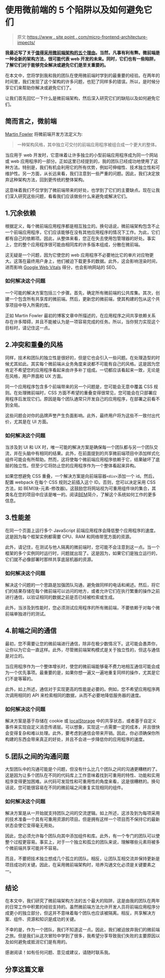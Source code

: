 # 使用微前端的 5 个陷阱以及如何避免它们

> 原文:[https://www . site point . com/micro-frontend-architecture-impects/](https://www.sitepoint.com/micro-frontend-architecture-pitfalls/)

**我最近写了关于[值得采用微前端架构的五个理由](https://www.sitepoint.com/micro-frontend-architecture-benefits/)。当然，凡事有利有弊。微前端是一种全新的架构方法，很可能代表 web 开发的未来。同时，它们也有一些陷阱，了解它们对于能够完全解决或避免它们是至关重要的。**

在本文中，您将学到我和我的团队在使用微前端时学到的最重要的经验。在两年的时间里，我们发现了这个架构的许多问题，也犯了同样多的错误。所以，是时候分享它们来帮助你解决或避免它们了。

让我们首先回忆一下什么是微前端架构，然后深入研究它们的缺陷以及如何避免它们。

## 简而言之，微前端

[Martin Fowler](https://martinfowler.com/articles/micro-frontends.html) 将微前端开发方法定义为:

> 一种架构风格，其中独立可交付的前端应用程序被组合成一个更大的整体。

当应用于 web 开发时，它意味着让许多独立的小型前端应用程序成为同一个网站或 web 应用程序的一部分。正如这里已经提到的，我的团队已经成功地使用了这种方法。特别是，我们有机会利用它的所有优势，例如可伸缩性、技术独立性和可维护性。另一方面，从长远来看，我们注意到一些严重的问题。因此，我们决定放弃这种架构方法，回到更传统的整体架构。

这意味着我们不仅学到了微前端带来的好处，也学到了它们的主要缺点。现在让我们深入研究这些问题，看看我们应该做些什么来避免或解决它们。

## 1.冗余依赖

根据定义，每个微前端应用程序都是相互独立的。换句话说，微前端架构包含不止一个前端应用程序，它们应该能够在没有其他应用程序的情况下工作。为此，它们都有自己的依赖项。因此，从整体来看，您正在失去使用包管理器的好处。事实上，您的整个应用程序很可能由相同库的许多版本组成，分散在微前端。

这无疑是一个问题，因为它使您的 web 应用程序不必要地比它的单片对应物更大。这落在最终用户身上，他们被迫下载更多的数据。此外，这会影响渲染时间，进而影响 [Google Web Vitals](https://web.dev/vitals/) 得分，也会影响网站的 SEO。

### 如何解决这个问题

一个可能的解决方案包括三个步骤。首先，确定所有微前端的公共库集。其次，创建一个包含所有共享库的微前端。然后，更新您的微前端，使其构建的包从这个共享项目中导入所需的库。

正如 Martin Fowler 最初的博客文章中所描述的，在应用程序之间共享依赖关系存在许多障碍，并且不能被认为是一项容易完成的任务。所以，当你努力实现这个目标时，请记住这一点。

## 2.冲突和重叠的风格

同样，技术和团队的独立性是很好的，但是它也会引入一些问题。在处理造型的时候尤其如此。其实每个微前端从业务角度来说都不可能有自己的风格。这是因为您肯定不希望您的应用程序看起来由许多补丁组成。一切都应该看起来一致，无论是在风格，用户界面和 UX 方面。

同一个应用程序包含多个前端带来的另一个问题是，您可能会无意中覆盖 CSS 规则。在处理微前端时，CSS 方面不希望的重叠变得很常见，您可能会在只部署应用程序后发现它们。原因是每个团队通常只开发自己的应用程序，在部署之前看不到全局。

这些问题会对你的品牌声誉产生负面影响。此外，最终用户将为这些不一致付出代价，尤其是在 UI 方面。

### 如何解决这个问题

当涉及到 UI 和 UX 时，唯一可能的解决方案是确保每一个团队都与另一个团队交流，并在头脑中有相同的结果。此外，在前面提到的共享微前端项目中添加样式化组件可能会有所帮助。然而，这将使每个微前端应用程序依赖于它，结果破坏了底层的独立性。但至少它将防止您的应用程序作为一个整体看起来异构。

如果您想避免 CSS 重叠，一个解决方案是向前端容器`<div>`添加一个 id。然后，配置 webpack 在每个 CSS 规则之前插入这个 ID。否则，您可以决定采用 CSS 方法，如 BEM(块-元素-修改器)。这鼓励您将网站视为可重用组件块的集合，其类名在您的项目中应该是唯一的。阅读[BEM](https://www.sitepoint.com/css-architecture-block-element-modifier-bem/)简介，了解这个系统如何工作的更多信息。

## 3.性能差

在同一个页面上运行多个 JavaScript 前端应用程序会降低整个应用程序的速度。这是因为每个框架实例都需要 CPU、RAM 和网络带宽方面的资源。

此外，请记住，在测试与他人隔离的微前端时，您可能不会注意到这一点。当一个框架的多个实例同时运行时，问题就出现了。这是因为，如果它们是独立运行的，它们就不必像部署时那样共享底层机器的资源。

### 如何解决这个问题

解决这个问题的一个思路是加强团队沟通，避免做同样的电话和阐述。然后，将它们的结果存储在每个微前端可以访问的地方，或者允许它们在执行繁重的操作之前进行通信，以验证相同的数据之前是否已经被检索或生成。

此外，当涉及到性能时，您必须测试应用程序的所有微前端，不要依赖于对每个微前端单独进行的测试。

## 4.前端之间的通信

最初，您不需要让您的微前端进行通信，除非在极少数情况下。这可能会愚弄你，让你以为它会一直这样。此外，尽管微前端架构模式是关于独立性的，但这与通信是对立的。

当应用程序作为一个整体增长时，使您的微前端能够毫不费力地相互通信可能会成为一个优先事项。最重要的是，如果你想一遍又一遍地重复同样的操作，尤其是它们不是等幂的。

此外，如上所述，通信对于实现更高的性能是必要的。例如，您不希望应用程序两次调用相同的 API 来检索相同的数据，从而不必要地降低服务器的速度。

### 如何解决这个问题

解决方案是基于存储在 cookie 或 [localStorage](https://developer.mozilla.org/en-US/docs/Web/API/Window/localStorage) 中的共享状态，或者基于自定义事件来实现自定义消息传递层。可以想象，实现这一点需要一定的成本，并且很快会变得复杂和难以处理。此外，要考虑到通信会带来开销。因此，你必须确保你所构建的东西会带来真正的好处，并且不会进一步降低你的应用程序的速度。

## 5.团队之间的沟通问题

大型团队中的沟通可能是个问题，但没有什么比几个团队之间的沟通更糟糕的了。这是因为让多个团队在不同的代码库上工作意味着找到可重用的特性、功能和实用程序变得更加困难。从代码可发现性和可重用性的角度来看，这是很糟糕的。换句话说，您可能很容易在不同的微前端之间重复实现相同的组件。

### 如何解决这个问题

解决方案是从一开始就支持团队之间的交流逻辑。如上所述，这涉及到为每项采用的技术准备一个具有可重用资源的项目。但是拥有这样一个项目而不保持它的最新状态会使它变得毫无用处。

因此，您必须允许每个团队向其中添加组件和库。此外，有一个专门的团队可以使整个过程更容易。事实上，对于一个独立和孤立的团队来说，理解哪些元素将被多个微前端共享可能并不容易。

而且，不要把技术独立想成几个孤立的团队。相反，让团队互相交流并保持更新是项目成功的关键。因此，在采用微前端架构时，培养沟通文化必须是关键要素之一。

## 结论

在本文中，我们研究了微前端架构方法的五个最大的陷阱，这是由我的团队在两年的日常工作中积累的经验支持的。虽然微前端方法允许开发人员将前端应用程序分成更小的独立部分，但这并不意味着每个团队也应该被隔离。相反，共享解决方案、组件、资源和知识是成功的关键。

不幸的是，作为一个团队，我们不知道这一点。因此，我们被迫放弃我们的微前端之旅。但是我们从这次冒险中学到了很多，我希望分享导致我们失败的主要原因以及如何避免或抵消它们是有用的。

感谢阅读！如有任何问题、意见或建议，请随时联系我。

## 分享这篇文章